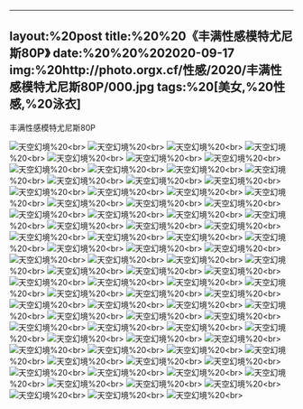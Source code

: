 ﻿---
layout:%20post
title:%20%20《丰满性感模特尤尼斯80P》
date:%20%20%202020-09-17
img:%20http://photo.orgx.cf/性感/2020/丰满性感模特尤尼斯80P/000.jpg
tags:%20[美女,%20性感,%20泳衣]
---

丰满性感模特尤尼斯80P



![天空幻境](http://photo.orgx.cf/性感/2020/丰满性感模特尤尼斯80P/001.jpg%20''天空幻境'')%20<br>
![天空幻境](http://photo.orgx.cf/性感/2020/丰满性感模特尤尼斯80P/002.jpg%20''天空幻境'')%20<br>
![天空幻境](http://photo.orgx.cf/性感/2020/丰满性感模特尤尼斯80P/003.jpg%20''天空幻境'')%20<br>
![天空幻境](http://photo.orgx.cf/性感/2020/丰满性感模特尤尼斯80P/004.jpg%20''天空幻境'')%20<br>
![天空幻境](http://photo.orgx.cf/性感/2020/丰满性感模特尤尼斯80P/005.jpg%20''天空幻境'')%20<br>
![天空幻境](http://photo.orgx.cf/性感/2020/丰满性感模特尤尼斯80P/006.jpg%20''天空幻境'')%20<br>
![天空幻境](http://photo.orgx.cf/性感/2020/丰满性感模特尤尼斯80P/007.jpg%20''天空幻境'')%20<br>
![天空幻境](http://photo.orgx.cf/性感/2020/丰满性感模特尤尼斯80P/008.jpg%20''天空幻境'')%20<br>
![天空幻境](http://photo.orgx.cf/性感/2020/丰满性感模特尤尼斯80P/009.jpg%20''天空幻境'')%20<br>
![天空幻境](http://photo.orgx.cf/性感/2020/丰满性感模特尤尼斯80P/010.jpg%20''天空幻境'')%20<br>
![天空幻境](http://photo.orgx.cf/性感/2020/丰满性感模特尤尼斯80P/011.jpg%20''天空幻境'')%20<br>
![天空幻境](http://photo.orgx.cf/性感/2020/丰满性感模特尤尼斯80P/012.jpg%20''天空幻境'')%20<br>
![天空幻境](http://photo.orgx.cf/性感/2020/丰满性感模特尤尼斯80P/013.jpg%20''天空幻境'')%20<br>
![天空幻境](http://photo.orgx.cf/性感/2020/丰满性感模特尤尼斯80P/014.jpg%20''天空幻境'')%20<br>
![天空幻境](http://photo.orgx.cf/性感/2020/丰满性感模特尤尼斯80P/015.jpg%20''天空幻境'')%20<br>
![天空幻境](http://photo.orgx.cf/性感/2020/丰满性感模特尤尼斯80P/016.jpg%20''天空幻境'')%20<br>
![天空幻境](http://photo.orgx.cf/性感/2020/丰满性感模特尤尼斯80P/017.jpg%20''天空幻境'')%20<br>
![天空幻境](http://photo.orgx.cf/性感/2020/丰满性感模特尤尼斯80P/018.jpg%20''天空幻境'')%20<br>
![天空幻境](http://photo.orgx.cf/性感/2020/丰满性感模特尤尼斯80P/019.jpg%20''天空幻境'')%20<br>
![天空幻境](http://photo.orgx.cf/性感/2020/丰满性感模特尤尼斯80P/020.jpg%20''天空幻境'')%20<br>
![天空幻境](http://photo.orgx.cf/性感/2020/丰满性感模特尤尼斯80P/021.jpg%20''天空幻境'')%20<br>
![天空幻境](http://photo.orgx.cf/性感/2020/丰满性感模特尤尼斯80P/022.jpg%20''天空幻境'')%20<br>
![天空幻境](http://photo.orgx.cf/性感/2020/丰满性感模特尤尼斯80P/023.jpg%20''天空幻境'')%20<br>
![天空幻境](http://photo.orgx.cf/性感/2020/丰满性感模特尤尼斯80P/024.jpg%20''天空幻境'')%20<br>
![天空幻境](http://photo.orgx.cf/性感/2020/丰满性感模特尤尼斯80P/025.jpg%20''天空幻境'')%20<br>
![天空幻境](http://photo.orgx.cf/性感/2020/丰满性感模特尤尼斯80P/026.jpg%20''天空幻境'')%20<br>
![天空幻境](http://photo.orgx.cf/性感/2020/丰满性感模特尤尼斯80P/027.jpg%20''天空幻境'')%20<br>
![天空幻境](http://photo.orgx.cf/性感/2020/丰满性感模特尤尼斯80P/028.jpg%20''天空幻境'')%20<br>
![天空幻境](http://photo.orgx.cf/性感/2020/丰满性感模特尤尼斯80P/029.jpg%20''天空幻境'')%20<br>
![天空幻境](http://photo.orgx.cf/性感/2020/丰满性感模特尤尼斯80P/030.jpg%20''天空幻境'')%20<br>
![天空幻境](http://photo.orgx.cf/性感/2020/丰满性感模特尤尼斯80P/031.jpg%20''天空幻境'')%20<br>
![天空幻境](http://photo.orgx.cf/性感/2020/丰满性感模特尤尼斯80P/032.jpg%20''天空幻境'')%20<br>
![天空幻境](http://photo.orgx.cf/性感/2020/丰满性感模特尤尼斯80P/033.jpg%20''天空幻境'')%20<br>
![天空幻境](http://photo.orgx.cf/性感/2020/丰满性感模特尤尼斯80P/034.jpg%20''天空幻境'')%20<br>
![天空幻境](http://photo.orgx.cf/性感/2020/丰满性感模特尤尼斯80P/035.jpg%20''天空幻境'')%20<br>
![天空幻境](http://photo.orgx.cf/性感/2020/丰满性感模特尤尼斯80P/036.jpg%20''天空幻境'')%20<br>
![天空幻境](http://photo.orgx.cf/性感/2020/丰满性感模特尤尼斯80P/037.jpg%20''天空幻境'')%20<br>
![天空幻境](http://photo.orgx.cf/性感/2020/丰满性感模特尤尼斯80P/038.jpg%20''天空幻境'')%20<br>
![天空幻境](http://photo.orgx.cf/性感/2020/丰满性感模特尤尼斯80P/039.jpg%20''天空幻境'')%20<br>
![天空幻境](http://photo.orgx.cf/性感/2020/丰满性感模特尤尼斯80P/040.jpg%20''天空幻境'')%20<br>
![天空幻境](http://photo.orgx.cf/性感/2020/丰满性感模特尤尼斯80P/041.jpg%20''天空幻境'')%20<br>
![天空幻境](http://photo.orgx.cf/性感/2020/丰满性感模特尤尼斯80P/042.jpg%20''天空幻境'')%20<br>
![天空幻境](http://photo.orgx.cf/性感/2020/丰满性感模特尤尼斯80P/043.jpg%20''天空幻境'')%20<br>
![天空幻境](http://photo.orgx.cf/性感/2020/丰满性感模特尤尼斯80P/044.jpg%20''天空幻境'')%20<br>
![天空幻境](http://photo.orgx.cf/性感/2020/丰满性感模特尤尼斯80P/045.jpg%20''天空幻境'')%20<br>
![天空幻境](http://photo.orgx.cf/性感/2020/丰满性感模特尤尼斯80P/046.jpg%20''天空幻境'')%20<br>
![天空幻境](http://photo.orgx.cf/性感/2020/丰满性感模特尤尼斯80P/047.jpg%20''天空幻境'')%20<br>
![天空幻境](http://photo.orgx.cf/性感/2020/丰满性感模特尤尼斯80P/048.jpg%20''天空幻境'')%20<br>
![天空幻境](http://photo.orgx.cf/性感/2020/丰满性感模特尤尼斯80P/049.jpg%20''天空幻境'')%20<br>
![天空幻境](http://photo.orgx.cf/性感/2020/丰满性感模特尤尼斯80P/050.jpg%20''天空幻境'')%20<br>
![天空幻境](http://photo.orgx.cf/性感/2020/丰满性感模特尤尼斯80P/051.jpg%20''天空幻境'')%20<br>
![天空幻境](http://photo.orgx.cf/性感/2020/丰满性感模特尤尼斯80P/052.jpg%20''天空幻境'')%20<br>
![天空幻境](http://photo.orgx.cf/性感/2020/丰满性感模特尤尼斯80P/053.jpg%20''天空幻境'')%20<br>
![天空幻境](http://photo.orgx.cf/性感/2020/丰满性感模特尤尼斯80P/054.jpg%20''天空幻境'')%20<br>
![天空幻境](http://photo.orgx.cf/性感/2020/丰满性感模特尤尼斯80P/055.jpg%20''天空幻境'')%20<br>
![天空幻境](http://photo.orgx.cf/性感/2020/丰满性感模特尤尼斯80P/056.jpg%20''天空幻境'')%20<br>
![天空幻境](http://photo.orgx.cf/性感/2020/丰满性感模特尤尼斯80P/057.jpg%20''天空幻境'')%20<br>
![天空幻境](http://photo.orgx.cf/性感/2020/丰满性感模特尤尼斯80P/058.jpg%20''天空幻境'')%20<br>
![天空幻境](http://photo.orgx.cf/性感/2020/丰满性感模特尤尼斯80P/059.jpg%20''天空幻境'')%20<br>
![天空幻境](http://photo.orgx.cf/性感/2020/丰满性感模特尤尼斯80P/060.jpg%20''天空幻境'')%20<br>
![天空幻境](http://photo.orgx.cf/性感/2020/丰满性感模特尤尼斯80P/061.jpg%20''天空幻境'')%20<br>
![天空幻境](http://photo.orgx.cf/性感/2020/丰满性感模特尤尼斯80P/062.jpg%20''天空幻境'')%20<br>
![天空幻境](http://photo.orgx.cf/性感/2020/丰满性感模特尤尼斯80P/063.jpg%20''天空幻境'')%20<br>
![天空幻境](http://photo.orgx.cf/性感/2020/丰满性感模特尤尼斯80P/064.jpg%20''天空幻境'')%20<br>
![天空幻境](http://photo.orgx.cf/性感/2020/丰满性感模特尤尼斯80P/065.jpg%20''天空幻境'')%20<br>
![天空幻境](http://photo.orgx.cf/性感/2020/丰满性感模特尤尼斯80P/066.jpg%20''天空幻境'')%20<br>
![天空幻境](http://photo.orgx.cf/性感/2020/丰满性感模特尤尼斯80P/067.jpg%20''天空幻境'')%20<br>
![天空幻境](http://photo.orgx.cf/性感/2020/丰满性感模特尤尼斯80P/068.jpg%20''天空幻境'')%20<br>
![天空幻境](http://photo.orgx.cf/性感/2020/丰满性感模特尤尼斯80P/069.jpg%20''天空幻境'')%20<br>
![天空幻境](http://photo.orgx.cf/性感/2020/丰满性感模特尤尼斯80P/070.jpg%20''天空幻境'')%20<br>
![天空幻境](http://photo.orgx.cf/性感/2020/丰满性感模特尤尼斯80P/071.jpg%20''天空幻境'')%20<br>
![天空幻境](http://photo.orgx.cf/性感/2020/丰满性感模特尤尼斯80P/072.jpg%20''天空幻境'')%20<br>
![天空幻境](http://photo.orgx.cf/性感/2020/丰满性感模特尤尼斯80P/073.jpg%20''天空幻境'')%20<br>
![天空幻境](http://photo.orgx.cf/性感/2020/丰满性感模特尤尼斯80P/074.jpg%20''天空幻境'')%20<br>
![天空幻境](http://photo.orgx.cf/性感/2020/丰满性感模特尤尼斯80P/075.jpg%20''天空幻境'')%20<br>
![天空幻境](http://photo.orgx.cf/性感/2020/丰满性感模特尤尼斯80P/076.jpg%20''天空幻境'')%20<br>
![天空幻境](http://photo.orgx.cf/性感/2020/丰满性感模特尤尼斯80P/077.jpg%20''天空幻境'')%20<br>
![天空幻境](http://photo.orgx.cf/性感/2020/丰满性感模特尤尼斯80P/078.jpg%20''天空幻境'')%20<br>
![天空幻境](http://photo.orgx.cf/性感/2020/丰满性感模特尤尼斯80P/079.jpg%20''天空幻境'')%20<br>
![天空幻境](http://photo.orgx.cf/性感/2020/丰满性感模特尤尼斯80P/080.jpg%20''天空幻境'')%20<br>